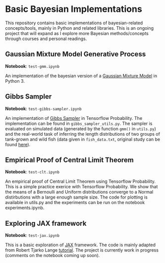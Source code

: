 # Basic Bayesian Implementations

This repository contains basic implementations of bayesian-related concepts/tools, mainly in Python and related libraries. This is an ongoing project that will expand as I explore more Bayesian methods/concepts through courses and personal readings.

## Gaussian Mixture Model Generative Process

**Notebook**: `test-gmm.ipynb`

An implementation of the bayesian version of a [Gaussian Mixture Model](https://en.wikipedia.org/wiki/Mixture_model#Gaussian_mixture_model) in Python 3.

## Gibbs Sampler 

**Notebook**: `test-gibbs-sampler.ipynb`

An implementation of [Gibbs Sampler](https://en.wikipedia.org/wiki/Gibbs_sampling#:~:text=In%20statistics%2C%20Gibbs%20sampling%20or,when%20direct%20sampling%20is%20difficult.) in Tensorflow Probability. The implementation can be found in `gibbs_sampler_utils.py`. The sampler is evaluated on simulated data (generated by the function `gmm()` in `utils.py`) and the real-world task of inferring the length distributions of two groups of tank-grown and wild fish (data given in `fish_data.txt`, original study can be found [here](https://www.sciencedirect.com/science/article/abs/pii/S0044848616304835)).

## Empirical Proof of Central Limit Theorem

**Notebook**: `test-clt.ipynb`

An empirical proof of Central Limit Theorem using Tensorflow Probability. This is a simple practice exerice with Tensorflow Probability. We show that the means of a Bernoulli and Uniform distributions converge to a Normal distirbutions with a large enough sample size. The code for plotting is available in utils.py and the experiments can be run on the notebook experiments.ipynb.

## Exploring JAX framework 

**Notebook**: `test-jax.ipynb`

This is a basic exploration of [JAX](https://github.com/google/jax) framework. The code is mainly adapted from Robert Tjarko Lange [tutorial](https://roberttlange.github.io/posts/2020/03/blog-post-10/). The project is currently work in progress (comments on the notebook coming up soon).